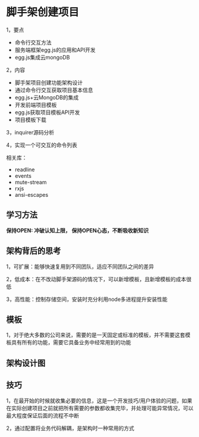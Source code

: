 # 脚手架创建项目

1，要点

- 命令行交互方法
- 服务端框架egg.js的应用和API开发
- egg.js集成云mongoDB

2，内容

- 脚手架项目创建功能架构设计
- 通过命令行交互获取项目基本信息
- egg.js+云MongoDB的集成
- 开发前端项目模板
- egg.js获取项目模板API开发
- 项目模板下载

3，inquirer源码分析

4，实现一个可交互的命令列表

相关库：

- readline
- events
- mute-stream
- rxjs
- ansi-escapes

## 学习方法

**保持OPEN: 冲破认知上限， 保持OPEN心态，不断吸收新知识**

## 架构背后的思考

1，可扩展：能够快速复用到不同团队，适应不同团队之间的差异

2，低成本：在不改动脚手架源码的情况下，可以新增模板，且新增模板的成本很低

3，高性能：控制存储空间，安装时充分利用node多进程提升安装性能

## 模板

1，对于绝大多数的公司来说，需要的是一天固定或标准的模板，并不需要这套模板具有所有的功能，需要它具备业务中经常用到的功能


## 架构设计图

## 技巧

1，在最开始的时候就收集必要的信息，这是一个开发技巧/用户体验的问题，如果在实际创建项目之前就把所有需要的参数都收集完毕，并处理可能异常情况，可以最大程度保证后面的流程不中断

2，通过配置将业务代码解耦，是架构时一种常用的方式


